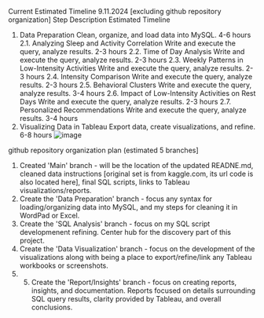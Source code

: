 Current Estimated Timeline 9.11.2024 [excluding github repository organization]
Step	Description	Estimated Timeline 

1. Data Preparation	Clean, organize, and load data into MySQL.	4-6 hours
2.1. Analyzing Sleep and Activity Correlation	Write and execute the query, analyze results.	2-3 hours
2.2. Time of Day Analysis	Write and execute the query, analyze results.	2-3 hours
2.3. Weekly Patterns in Low-Intensity Activities	Write and execute the query, analyze results.	2-3 hours
2.4. Intensity Comparison	Write and execute the query, analyze results.	2-3 hours
2.5. Behavioral Clusters	Write and execute the query, analyze results.	3-4 hours
2.6. Impact of Low-Intensity Activities on Rest Days	Write and execute the query, analyze results.	2-3 hours
2.7. Personalized Recommendations	Write and execute the query, analyze results.	3-4 hours
3. Visualizing Data in Tableau	Export data, create visualizations, and refine.	6-8 hours
![image](https://github.com/user-attachments/assets/2c4df978-1def-43eb-84a5-a515d26cf6fa)


github repository organization plan (estimated 5 branches]
1. Created 'Main' branch - will be the location of the updated READNE.md, cleaned data instructions [original set is from kaggle.com, its url code is also located here], final SQL scripts, links to Tableau visualizations/reports.
2. Create the 'Data Preparation' branch - focus any syntax for loading/organizing data into MySQL, and my steps for cleaning it in WordPad or Excel.
3. Create the 'SQL Analysis' branch - focus on my SQL script developmenent refining. Center hub for the discovery part of this project.
4. Create the 'Data Visualization' branch - focus on the development of the visualizations along with being a place to export/refine/link any Tableau workbooks or screenshots.
5. 5. Create the 'Report/Insights' branch - focus on creating reports, insights, and documentation. Reports focused on details surrounding SQL query results, clarity provided by Tableau, and overall conclusions.
